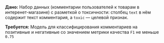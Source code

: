 **Дано:**
Набор данных (комментарии пользователей к товарам в интеренет-магазине) с разметкой о токсичности: столбец `text` в нём содержит текст комментария, а `toxic` — целевой признак.

**Требуется:**
Модель для классифицирования комментариев на позитивные и негативные со значением метрики качества `F1` не меньше `0.75`
